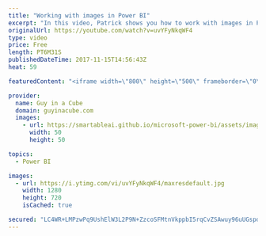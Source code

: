 ```yaml
---
title: "Working with images in Power BI"
excerpt: "In this video, Patrick shows you how to work with images in Power BI. He isn't talking about adding a logo into your report. This looks at how you can integrate visuals in your visuals based on your data.  LET'S CONNECT!  Guy in a Cube -- https://guyinacube.com -- http://twitter.com/guyinacube -- http://www.facebook.com/guyinacube"
originalUrl: https://youtube.com/watch?v=uvYFyNkqWF4
type: video
price: Free
length: PT6M31S
publishedDateTime: 2017-11-15T14:56:43Z
heat: 59

featuredContent: "<iframe width=\"800\" height=\"500\" frameborder=\"0\" src=\"https://www.youtube.com/embed/uvYFyNkqWF4\" allow=\"accelerometer; autoplay; encrypted-media; gyroscope; picture-in-picture\" allowfullscreen></iframe>"

provider:
  name: Guy in a Cube
  domain: guyinacube.com
  images:
    - url: https://smartableai.github.io/microsoft-power-bi/assets/images/organizations/guyinacube.com-50x50.jpg
      width: 50
      height: 50

topics:
  - Power BI

images:
  - url: https://i.ytimg.com/vi/uvYFyNkqWF4/maxresdefault.jpg
    width: 1280
    height: 720
    isCached: true

secured: "LC4WR+LMPzwPq9UshElW3L2P9N+ZzcoSFMtnVkppbI5rqCvZSAwuy96uUGspdL9qK10k/3Ix2R0v7Nl/o/q3zXvlss80S0n/sZeky6KgBBKZblcYe/1Oevzk0iPNpkYKnqOh88arOxTb5HWWwHhgHOjo+59K54G02SFbmCe44pFPyf8nEY6A22G5hBP6CY75UsWR6oOgkAV1gy2Pskxthp76d1CcLrox+NfNP9Mg7CxcXTWPs6A3HgHyNdVFdpldrmBz4AfkgiNVZdQP33+JU87TvTTg/oNDpCt/cf24N2QUmSRzjL3xLgC+X1zokddNs+rdaVLZhUtf94ScyJBG959mmRLk+7wOfGOlJ3bp+2nzroqdmJAcm024dtpaYbNfFa8zr3jilt4blNbTj4uQ1jjdfCZrIAKWoHgyeEtNHiM=;uo+eTdz5lciIVL0egJgxHA=="
---
```


